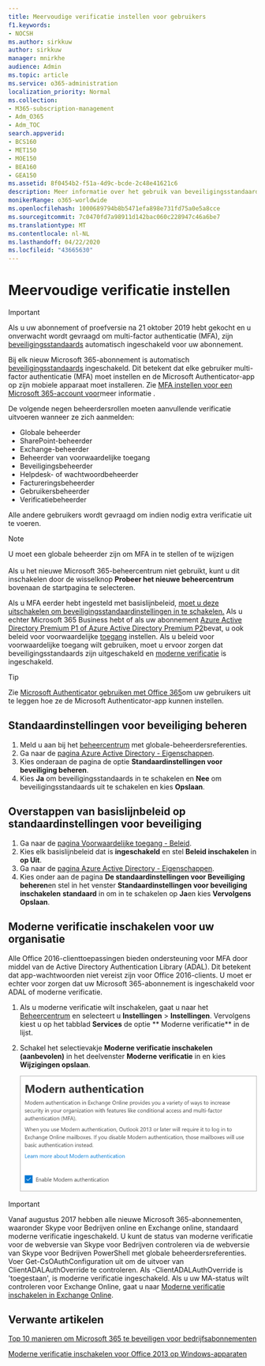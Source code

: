 ```yaml
---
title: Meervoudige verificatie instellen voor gebruikers
f1.keywords:
- NOCSH
ms.author: sirkkuw
author: sirkkuw
manager: mnirkhe
audience: Admin
ms.topic: article
ms.service: o365-administration
localization_priority: Normal
ms.collection:
- M365-subscription-management
- Adm_O365
- Adm_TOC
search.appverid:
- BCS160
- MET150
- MOE150
- BEA160
- GEA150
ms.assetid: 8f0454b2-f51a-4d9c-bcde-2c48e41621c6
description: Meer informatie over het gebruik van beveiligingsstandaards voor het instellen van meervoudige verificatie voor gebruikers.
monikerRange: o365-worldwide
ms.openlocfilehash: 1000689794b8b5471efa898e731fd75a0e5a8cce
ms.sourcegitcommit: 7c0470fd7a98911d142bac060c228947c46a6be7
ms.translationtype: MT
ms.contentlocale: nl-NL
ms.lasthandoff: 04/22/2020
ms.locfileid: "43665630"
---
```

# <a name="set-up-multi-factor-authentication"></a>Meervoudige verificatie instellen
  
> [!IMPORTANT]
> Als u uw abonnement of proefversie na 21 oktober 2019 hebt gekocht en u onverwacht wordt gevraagd om multi-factor authenticatie (MFA), zijn [beveiligingsstandaards](https://docs.microsoft.com/azure/active-directory/fundamentals/concept-fundamentals-security-defaults) automatisch ingeschakeld voor uw abonnement.

Bij elk nieuw Microsoft 365-abonnement is automatisch [beveiligingsstandaards](https://docs.microsoft.com/azure/active-directory/fundamentals/concept-fundamentals-security-defaults) ingeschakeld. Dit betekent dat elke gebruiker multi-factor authenticatie (MFA) moet instellen en de Microsoft Authenticator-app op zijn mobiele apparaat moet installeren. Zie [MFA instellen voor een Microsoft 365-account voor](https://support.office.com/article/ace1d096-61e5-449b-a875-58eb3d74de14)meer informatie .

De volgende negen beheerdersrollen moeten aanvullende verificatie uitvoeren wanneer ze zich aanmelden:

- Globale beheerder
- SharePoint-beheerder
- Exchange-beheerder
- Beheerder van voorwaardelijke toegang
- Beveiligingsbeheerder
- Helpdesk- of wachtwoordbeheerder
- Factureringsbeheerder
- Gebruikersbeheerder
- Verificatiebeheerder

Alle andere gebruikers wordt gevraagd om indien nodig extra verificatie uit te voeren.

> [!NOTE]
> U moet een globale beheerder zijn om MFA in te stellen of te wijzigen <br><br>
> Als u het nieuwe Microsoft 365-beheercentrum niet gebruikt, kunt u dit inschakelen door de wisselknop **Probeer het nieuwe beheercentrum** bovenaan de startpagina te selecteren.

Als u MFA eerder hebt ingesteld met basislijnbeleid, [moet u deze uitschakelen om beveiligingsstandaardinstellingen in te schakelen.](#move-from-baseline-policies-to-security-defaults) Als u echter Microsoft 365 Business hebt of als uw abonnement [Azure Active Directory Premium P1 of Azure Active Directory Premium P2](https://azure.microsoft.com/pricing/details/active-directory/)bevat, u ook beleid voor voorwaardelijke [toegang](https://docs.microsoft.com/azure/active-directory/conditional-access/overview) instellen. Als u beleid voor voorwaardelijke toegang wilt gebruiken, moet u ervoor zorgen dat beveiligingsstandaards zijn uitgeschakeld en [moderne verificatie](#enable-modern-authentication-for-your-organization) is ingeschakeld.

> [!TIP]
> Zie [Microsoft Authenticator gebruiken met Office 365](https://support.office.com/article/use-microsoft-authenticator-with-office-365-1412611f-ad8d-43ab-807c-7965e5155411)om uw gebruikers uit te leggen hoe ze de Microsoft Authenticator-app kunnen instellen.

## <a name="manage-security-defaults"></a>Standaardinstellingen voor beveiliging beheren

1. Meld u aan bij het [beheercentrum](https://go.microsoft.com/fwlink/p/?linkid=834822) met globale-beheerdersreferenties.
2. Ga naar de [pagina Azure Active Directory - Eigenschappen](https://portal.azure.com/#blade/Microsoft_AAD_IAM/ActiveDirectoryMenuBlade/Properties).
3. Kies onderaan de pagina de optie **Standaardinstellingen voor beveiliging beheren**.
4. Kies **Ja** om beveiligingsstandaards in te schakelen en **Nee** om beveiligingsstandaards uit te schakelen en kies **Opslaan**.

## <a name="move-from-baseline-policies-to-security-defaults"></a>Overstappen van basislijnbeleid op standaardinstellingen voor beveiliging

1. Ga naar de [pagina Voorwaardelijke toegang - Beleid](https://portal.azure.com/#blade/Microsoft_AAD_IAM/ConditionalAccessBlade/Policies).
2. Kies elk basislijnbeleid dat is **ingeschakeld** en stel **Beleid inschakelen** in **op Uit**.
3. Ga naar de [pagina Azure Active Directory - Eigenschappen](https://portal.azure.com/#blade/Microsoft_AAD_IAM/ActiveDirectoryMenuBlade/Properties).
4. Kies onder aan de pagina **De standaardinstellingen voor Beveiliging beheren**en stel in het venster **Standaardinstellingen voor beveiliging inschakelen** **standaard** in om in te schakelen op **Ja**en kies **Vervolgens Opslaan**. 

## <a name="enable-modern-authentication-for-your-organization"></a>Moderne verificatie inschakelen voor uw organisatie

Alle Office 2016-clienttoepassingen bieden ondersteuning voor MFA door middel van de Active Directory Authentication Library (ADAL). Dit betekent dat app-wachtwoorden niet vereist zijn voor Office 2016-clients. U moet er echter voor zorgen dat uw Microsoft 365-abonnement is ingeschakeld voor ADAL of moderne verificatie.

1. Als u moderne verificatie wilt inschakelen, gaat u naar het [Beheercentrum](https://go.microsoft.com/fwlink/p/?linkid=834822) en selecteert u **Instellingen** \> **Instellingen**. Vervolgens kiest u op het tabblad **Services** de optie ** Moderne verificatie** in de lijst.

2. Schakel het selectievakje **Moderne verificatie inschakelen (aanbevolen)** in het deelvenster **Moderne verificatie** in en kies **Wijzigingen opslaan**. 

    ![Moderne verificatievenster met selectievakje inschakelen aangevinkt.](../../media/enablemodernauth.png)
    
> [!IMPORTANT]
> Vanaf augustus 2017 hebben alle nieuwe Microsoft 365-abonnementen, waaronder Skype voor Bedrijven online en Exchange online, standaard moderne verificatie ingeschakeld. U kunt de status van moderne verificatie voor de webversie van Skype voor Bedrijven controleren via de webversie van Skype voor Bedrijven PowerShell met globale beheerdersreferenties. Voer Get-CsOAuthConfiguration uit om de uitvoer van ClientADALAuthOverride te controleren. Als -ClientADALAuthOverride is 'toegestaan', is moderne verificatie ingeschakeld.
Als u uw MA-status wilt controleren voor Exchange Online, gaat u naar [Moderne verificatie inschakelen in Exchange Online](https://docs.microsoft.com/exchange/clients-and-mobile-in-exchange-online/enable-or-disable-modern-authentication-in-exchange-online).

## <a name="related-articles"></a>Verwante artikelen

[Top 10 manieren om Microsoft 365 te beveiligen voor bedrijfsabonnementen](secure-your-business-data.md)

[Moderne verificatie inschakelen voor Office 2013 op Windows-apparaten](enable-modern-authentication.md)
